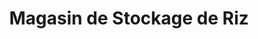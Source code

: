 ---
title: "Magasin de Stockage de Riz"
url: /macenta/magasin-de-stockage-de-riz/
shop: vente en gros
---